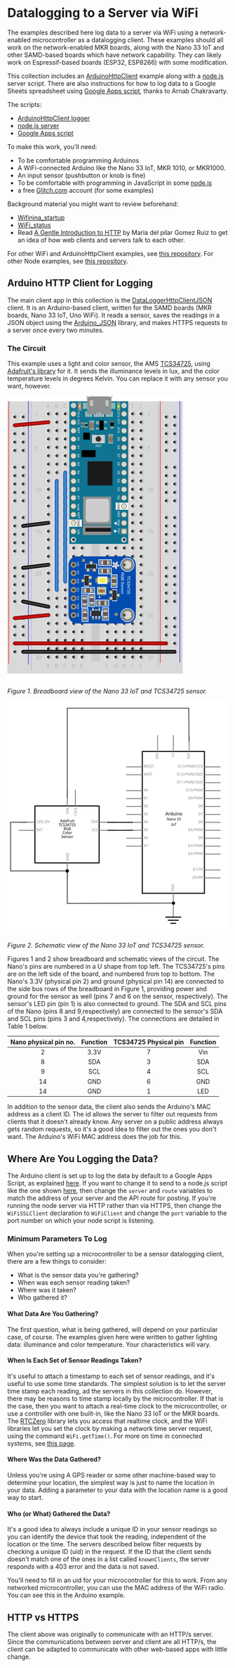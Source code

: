 # Datalogging to a Server via WiFi

The examples described here log data to a server via WiFi using a network-enabled microcontroller as a datalogging client. These examples should all work on the network-enabled MKR boards, along with the Nano 33 IoT and other SAMD-based boards which have network capability. They can likely work on Espressif-based boards (ESP32, ESP8266) with some modification.

This collection includes an [ArduinoHttpClient](https://www.arduino.cc/reference/en/libraries/arduinohttpclient/) example along with a [node.js](https://nodejs.org/) server script. There are also instructions for how to log data to a Google Sheets spreadsheet using [Google Apps script](https://developers.google.com/apps-script/reference/spreadsheet/spreadsheet-app), thanks to Arnab Chakravarty. 

The scripts:
* [ArduinoHttpClient logger]({{site.codeurl}}/WiFiDatalogger/DataLoggerHttpClientJSON/)
* [node.js server](node-datalogging-server/)
* [Google Apps script](google-sheets-datalogger/)

To make this work, you'll need:

* To be comfortable programming Arduinos
* A WiFi-connected Arduino like the Nano 33 IoT, MKR 1010, or MKR1000. 
* An input sensor (pushbutton or knob is fine)
* To be comfortable with programming in JavaScript in some [node.js](https://nodejs.org)
* a free [Glitch.com](https://www.glitch.com) account (for some examples)

Background material you might want to review beforehand:

* [Wifinina_startup](https://vimeo.com/showcase/6916443/video/400951453)
* [WiFi_status](https://vimeo.com/showcase/6916443/video/401078236)
* Read [A Gentle Introduction to HTTP](https://itp.nyu.edu/networks/explanations/a-gentle-introduction-to-http/) by Maria del pilar Gomez Ruiz to get an idea of how web clients and servers talk to each other. 

For other WiFi  and ArduinoHttpClient examples, see [this repository](https://tigoe.github.io/Wifi101_examples/). For other Node examples, see [this repository](https://tigoe.github.io/NodeExamples/).

## Arduino HTTP Client for Logging

The main client app in this collection is the [DataLoggerHttpClientJSON]({{site.codeurl}}/WiFiDatalogger/DataLoggerHttpClientJSON) client. It is an Arduino-based client, written for the SAMD boards (MKR boards, Nano 33 IoT, Uno WiFi). It reads a sensor, saves the readings in a JSON object using the [Arduino_JSON](https://github.com/arduino-libraries/Arduino_JSON) library, and makes HTTPS requests to a server once every two minutes. 

### The Circuit

This example uses a light and color sensor, the AMS [TCS34725](https://ams.com/tcs34725), using [Adafruit's library](https://github.com/adafruit/Adafruit_TCS34725) for it. It sends the illuminance levels in lux, and the color temperature levels in degrees Kelvin. You can replace it with any sensor you want, however.  

![Breadboard view of the Nano 33 IoT and TCS34725 sensor, as described below.](../images/LightLogger_bb.png)

_Figure 1. Breadboard view of the Nano 33 IoT and TCS34725 sensor._

![Schematic view of the Nano 33 IoT and TCS34725 sensor, as described below.](../images/LightLogger_schem.png)

_Figure 2. Schematic view of the Nano 33 IoT and TCS34725 sensor._

Figures 1 and 2 show breadboard and schematic views of the circuit. The Nano's pins are numbered in a U shape from top left. The TCS34725's pins are on the left side of the board, and numbered from top to bottom. The Nano's 3.3V (physical pin 2) and ground (physical pin 14) are connected to the side bus rows of the breadboard in Figure 1, providing power and ground for the sensor as well (pins 7 and 6 on the sensor, respectively). The sensor's LED pin (pin 1) is also connected to ground. The SDA and SCL pins of the Nano (pins 8 and 9,respectively) are connected to the sensor's SDA and SCL pins (pins 3 and 4,respectively). The connections are detailed in Table 1 below. 

| Nano physical pin no.| Function | TCS34725 Physical pin | Function |
| :------------------: |:--------:| :--------------------:|:--------:|
| 2                    | 3.3V     | 7                     | Vin      |
| 8                    | SDA      | 3                     | SDA      |
| 9                    | SCL      | 4                     | SCL      |
| 14                   | GND      | 6                     | GND      |
| 14                   | GND      | 1                     | LED      |

In addition to the sensor data, the client also sends  the Arduino's MAC address as a client ID.  The id allows the server to filter out requests from clients that it doesn't already know. Any server on a public address always gets random requests, so it's a good idea to filter out the ones you don't want. The Arduino's WiFi MAC address does the job  for this. 

## Where Are You Logging the Data?
The Arduino client is set up to log the data by default to a Google Apps Script, as explained [here](google-sheets-datalogger/). If you want to change it to send to a node.js script like the one shown [here](node-datalogging-server), then change the `server` and `route` variables to match the address of your server and the API route for posting. If you're running the node server via HTTP rather than via HTTPS, then change the `WiFiSSLClient` declaration to `WiFiClient` and change the `port` variable to the port number on which your node script is listening.

### Minimum Parameters To Log
When you're setting up a microcontroller to be a sensor datalogging client, there are a few things to consider: 
* What is the sensor data you're gathering?
* When was each sensor reading taken?
* Where was it taken?
* Who gathered it?

#### What Data Are You Gathering?
The first question, what is being gathered, will depend on your particular case, of course. The examples given here were written to gather lighting data: illuminance and color temperature. Your characteristics will vary.

#### When Is Each Set of Sensor Readings Taken?
It's useful to attach a timestamp to each set of sensor readings, and it's useful to use some time standards. The simplest solution is to let the server time stamp each reading, ad the servers in this collection do. However, there may be reasons to time stamp locally by the microcontroller. If that is the case, then you want to attach a real-time clock to the microcontroller, or use a controller with one built-in, like the Nano 33 IoT or the MKR boards. The [RTCZero]((https://www.arduino.cc/reference/en/libraries/rtczero/)) library lets you access that realtime clock, and the WiFi libraries let you set the clock by making a network time server request, using the command `WiFi.getTime()`. For more on time in connected systems, see [this page](timestamps).

#### Where Was the Data Gathered?

Unless you're using A GPS reader or some other machine-based way to determine your location, the simplest way is just to name the location in your data. Adding a parameter to your data with the location name is a good way to start.

#### Who (or What) Gathered the Data?

It's a good idea to always include a unique ID in your sensor readings so you can identify the device that took the reading, independent of the location or the time.  The servers described below filter requests by checking a unique ID (uid) in the request. If the ID that the client sends doesn't match one of the ones in a list called `knownClients`, the server responds with a 403 error and the data is not saved. 

You'll need to fill in an uid for your microcontroller for this to work. From any networked microcontroller, you can use the MAC address of the WiFi radio. You can see this in the Arduino example. 

## HTTP vs HTTPS

The client above was originally to communicate with an HTTP/s server. Since the communications between server and client are all HTTP/s, the client can be adapted to communicate with other web-based apps with little change.
